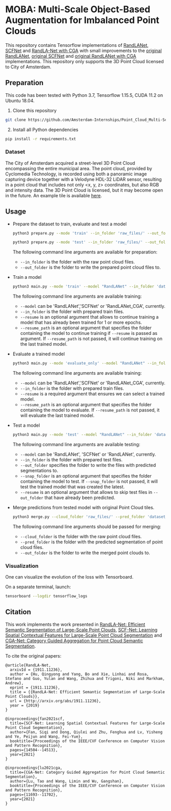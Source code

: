 # MOBA: Multi-Scale Object-Based Augmentation for Imbalanced Point Clouds

This repository contains Tensorflow implementations of [RandLANet](http://arxiv.org/abs/1911.11236), [SCFNet](https://ieeexplore.ieee.org/document/9577763) and [RandLA-Net with CGA](https://openaccess.thecvf.com/content/CVPR2021/html/Lu_CGA-Net_Category_Guided_Aggregation_for_Point_Cloud_Semantic_Segmentation_CVPR_2021_paper.html) with small improvements to the [original RandLANet](https://github.com/QingyongHu/RandLA-Net), [original SCFNet](https://github.com/leofansq/SCF-Net) and [original RandLANet with CGA](https://github.com/MCG-NJU/CGA-Net) implementations. This repository only supports the 3D Point Cloud licensed to City of Amsterdam.

## Preparation
This code has been tested with Python 3.7, Tensorflow 1.15.5, CUDA 11.2 on Ubuntu 18.04.

1. Clone this repository

  ```sh
  git clone https://github.com/Amsterdam-Internships/Point_Cloud_Multi-Scale_Object-Based_Augmentation.git
  ```

2. Install all Python dependencies

  ```sh
  pip install -r requirements.txt
  ```

### Dataset
The City of Amsterdam acquired a street-level 3D Point Cloud encompassing the entire municipal area. The point cloud, provided by Cyclomedia Technology, is recorded using both a panoramic image capturing device together with a Velodyne HDL-32 LiDAR sensor, resulting in a point cloud that includes not only <x, y, z> coordinates, but also RGB and intensity data. The 3D Point Cloud is licensed, but it may become open in the future. An example tile is available [here](https://github.com/Amsterdam-AI-Team/Urban_PointCloud_Processing/tree/main/datasets/pointcloud).


## Usage
- Prepare the dataset to train, evaluate and test a model
  ```sh
  python3 prepare.py --mode 'train' --in_folder 'raw_files/' --out_folder 'dataset_input/train_npz/'
   ```
   ```sh
  python3 prepare.py --mode 'test' --in_folder 'raw_files/' --out_folder 'dataset_input/test_npz/'
   ```
  The following command line arguments are available for preparation:
   - `--in_folder` is the folder with the raw point cloud files.
   - `--out_folder` is the folder to write the prepared point cloud files to.

- Train a model

  ```sh
  python3 main.py --mode 'train' --model "RandLANet" --in_folder 'dataset_input/train_npz/0/' 
   ```
  The following command line arguments are available training:
  - `--model` can be 'RandLANet','SCFNet' or 'RandLANet_CGA', currently.
  - `--in_folder` is the folder with prepared train files.
  - `--resume` is an optional argument that allows to continue training a model that has already been trained for 1 or more epochs.
  - `--resume_path` is an optional argument that specifies the folder containing the model to continue training if `--resume` is passed as argument. If `--resume_path` is not passed, it will continue training on the last trained model.
  
- Evaluate a trained model

  ```sh
  python3 main.py --mode 'evaluate_only' --model "RandLANet" --in_folder 'dataset_input/train_npz/0/' --resume --resume_path 'path/to/snapshots/trained/model/'
   ```
  The following command line arguments are available training:
  - `--model` can be 'RandLANet','SCFNet' or 'RandLANet_CGA', currently.
  - `--in_folder` is the folder with prepared train files.
  - `--resume` is a required argument that ensures we can select a trained model.
  - `--resume_path` is an optional argument that specifies the folder containing the model to evaluate. If `--resume_path` is not passed, it will evaluate the last trained model.

- Test a model

  ```sh
  python3 main.py --mode 'test' --model "RandLANet" --in_folder 'dataset_input/test_npz/0/' --out_folder 'dataset_input/predicted_laz/RandLANet/0/'
   ```
  The following command line arguments are available testing:
  - `--model` can be 'RandLANet', 'SCFNet' or 'RandLANet', currently.
  - `--in_folder` is the folder with prepared test files.
  - `--out_folder` specifies the folder to write the files with predicted segmentations to.
  - `--snap_folder` is an optional argument that specifies the folder containing the model to test. If `--snap_folder` is not passed, it will test the trained model that was created the latest.
  - `--resume` is an optional argument that allows to skip test files in `--out_folder` that have already been predicted.

- Merge predictions from tested model with original Point Cloud tiles.

  ```sh
  python3 merge.py --cloud_folder 'raw_files/' --pred_folder 'dataset_input/predicted_laz/RandLANet/0/' --out_folder 'merged_point_clouds/RandLANet/0/'
  ```
  The following command line arguments should be passed for merging:
  - `--cloud_folder` is the folder with the raw point cloud files.
  - `--pred_folder` is the folder with the predicted segmentation of point cloud files.
  - `--out_folder` is the folder to write the merged point clouds to.

### Visualization

One can visualize the evolution of the loss with Tensorboard.

On a separate terminal, launch:

  ```sh
  tensorboard --logdir tensorflow_logs
  ```

## Citation

This work implements the work presented in [RandLA-Net: Efficient Semantic Segmentation of Large-Scale Point Clouds](http://arxiv.org/abs/1911.11236), [SCF-Net: Learning Spatial Contextual Features for Large-Scale Point Cloud Segmentation](https://ieeexplore.ieee.org/document/9577763) and [CGA-Net: Category Guided Aggregation for Point Cloud Semantic Segmentation](https://openaccess.thecvf.com/content/CVPR2021/html/Lu_CGA-Net_Category_Guided_Aggregation_for_Point_Cloud_Semantic_Segmentation_CVPR_2021_paper.html).

To cite the original papers:
  ```
  @article{RandLA-Net,
    arxivId = {1911.11236},
    author = {Hu, Qingyong and Yang, Bo and Xie, Linhai and Rosa, Stefano and Guo, Yulan and Wang, Zhihua and Trigoni, Niki and Markham, Andrew},
    eprint = {1911.11236},
    title = {{RandLA-Net: Efficient Semantic Segmentation of Large-Scale Point Clouds}},
    url = {http://arxiv.org/abs/1911.11236},
    year = {2019}
  }
  ```
  ```
  @inproceedings{fan2021scf,
    title={SCF-Net: Learning Spatial Contextual Features for Large-Scale Point Cloud Segmentation},
    author={Fan, Siqi and Dong, Qiulei and Zhu, Fenghua and Lv, Yisheng and Ye, Peijun and Wang, Fei-Yue},
    booktitle={Proceedings of the IEEE/CVF Conference on Computer Vision and Pattern Recognition},
    pages={14504--14513},
    year={2021}
  }
  ```
  ```
  @inproceedings{lu2021cga,
    title={CGA-Net: Category Guided Aggregation for Point Cloud Semantic Segmentation},
    author={Lu, Tao and Wang, Limin and Wu, Gangshan},
    booktitle={Proceedings of the IEEE/CVF Conference on Computer Vision and Pattern Recognition},
    pages={11693--11702},
    year={2021}
  }
  ```
